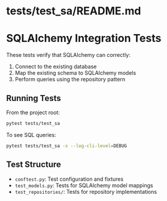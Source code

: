 # tests/test_sa/README.md
# SQLAlchemy Integration Tests

These tests verify that SQLAlchemy can correctly:
1. Connect to the existing database
2. Map the existing schema to SQLAlchemy models
3. Perform queries using the repository pattern

## Running Tests

From the project root:
```bash
pytest tests/test_sa
```

To see SQL queries:
```bash
pytest tests/test_sa -s --log-cli-level=DEBUG
```

## Test Structure

- `conftest.py`: Test configuration and fixtures
- `test_models.py`: Tests for SQLAlchemy model mappings
- `test_repositories/`: Tests for repository implementations